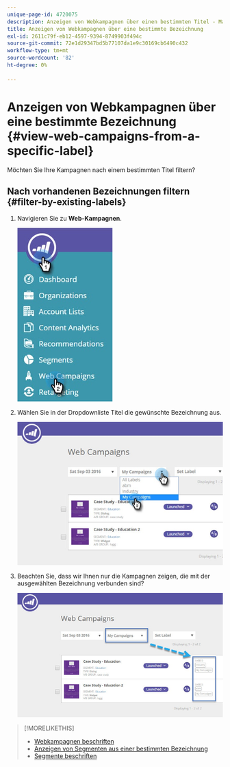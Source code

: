 ```yaml
---
unique-page-id: 4720075
description: Anzeigen von Webkampagnen über einen bestimmten Titel - Marketo Docs - Produktdokumentation
title: Anzeigen von Webkampagnen über eine bestimmte Bezeichnung
exl-id: 2611c79f-eb12-4597-9394-8749903f494c
source-git-commit: 72e1d29347bd5b77107da1e9c30169cb6490c432
workflow-type: tm+mt
source-wordcount: '82'
ht-degree: 0%

---
```


# Anzeigen von Webkampagnen über eine bestimmte Bezeichnung {#view-web-campaigns-from-a-specific-label}

Möchten Sie Ihre Kampagnen nach einem bestimmten Titel filtern?

## Nach vorhandenen Bezeichnungen filtern {#filter-by-existing-labels}

1. Navigieren Sie zu **Web-Kampagnen**.

   ![](assets/web-campaigns-hand-4.jpg)

1. Wählen Sie in der Dropdownliste Titel die gewünschte Bezeichnung aus.

   ![](assets/web-campaigns-my-campaigns-dropdown-1.jpg)

1. Beachten Sie, dass wir Ihnen nur die Kampagnen zeigen, die mit der ausgewählten Bezeichnung verbunden sind?

   ![](assets/web-campaigns-label-showing-1.jpg)

>[!MORELIKETHIS]
>
>* [Webkampagnen beschriften](/help/marketo/product-docs/web-personalization/working-with-web-campaigns/label-your-web-campaigns.md)
>* [Anzeigen von Segmenten aus einer bestimmten Bezeichnung](/help/marketo/product-docs/web-personalization/using-web-segments/view-segments-from-a-specific-label.md)
>* [Segmente beschriften](/help/marketo/product-docs/web-personalization/using-web-segments/label-your-segment.md)

